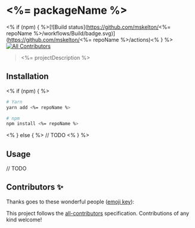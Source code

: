 # <%= packageName %>

<% if (npm) { %>[![Build status](https://github.com/mskelton/<%= repoName %>/workflows/Build/badge.svg)](https://github.com/mskelton/<%= repoName %>/actions)<% } %>
[![All Contributors](https://img.shields.io/badge/all_contributors-1-orange.svg)](#contributors)

> <%= projectDescription %>

## Installation

<% if (npm) { %>
```sh
# Yarn
yarn add <%= repoName %>

# npm
npm install <%= repoName %>
```
<% } else { %>
// TODO
<% } %>

## Usage

// TODO

## Contributors ✨

Thanks goes to these wonderful people ([emoji key](https://allcontributors.org/docs/en/emoji-key)):

<!-- ALL-CONTRIBUTORS-LIST:START - Do not remove or modify this section -->
<!-- prettier-ignore-start -->
<!-- prettier-ignore-end -->

<!-- ALL-CONTRIBUTORS-LIST:END -->

This project follows the [all-contributors](https://github.com/all-contributors/all-contributors) specification. Contributions of any kind welcome!
